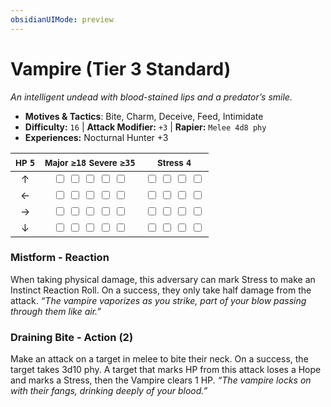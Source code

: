 ```yaml
---
obsidianUIMode: preview
---
```

# Vampire (Tier 3 Standard)

*An intelligent undead with blood-stained lips and a predator’s smile.*

- **Motives & Tactics**: Bite, Charm, Deceive, Feed, Intimidate
- **Difficulty:** `16` | **Attack Modifier:** `+3` | **Rapier:** `Melee 4d8 phy`
- **Experiences:** Nocturnal Hunter +3

| <small>HP</small> `5` | <small>Major</small> `≥18` <small>Severe</small> `≥35` | <small>Stress</small> `4` |
|:-:|:-:|:-:|
| ↑ |  <input type="checkbox" unchecked id="dabed2e0"> <input type="checkbox" unchecked id="b8ae76c9"> <input type="checkbox" unchecked id="630c82cd"> <input type="checkbox" unchecked id="2586228b"> <input type="checkbox" unchecked id="b5e8197f"> |  <input type="checkbox" unchecked id="8eaf6888"> <input type="checkbox" unchecked id="be1d1e9a"> <input type="checkbox" unchecked id="9d096ee6"> <input type="checkbox" unchecked id="cf5d166a"> |
| ← |  <input type="checkbox" unchecked id="975b39c5"> <input type="checkbox" unchecked id="fc3fa150"> <input type="checkbox" unchecked id="dcf7ca6b"> <input type="checkbox" unchecked id="608bb030"> <input type="checkbox" unchecked id="e6cd1997"> |  <input type="checkbox" unchecked id="fff24f60"> <input type="checkbox" unchecked id="0ef6db3e"> <input type="checkbox" unchecked id="7a54d2ff"> <input type="checkbox" unchecked id="b2602766"> |
| → |  <input type="checkbox" unchecked id="236081d5"> <input type="checkbox" unchecked id="6c13ca49"> <input type="checkbox" unchecked id="a90a17c8"> <input type="checkbox" unchecked id="333b43ef"> <input type="checkbox" unchecked id="512d352c"> |  <input type="checkbox" unchecked id="ac7a4fec"> <input type="checkbox" unchecked id="271554aa"> <input type="checkbox" unchecked id="90a3bb5e"> <input type="checkbox" unchecked id="0ef2a688"> |
| ↓ |  <input type="checkbox" unchecked id="e068cafd"> <input type="checkbox" unchecked id="3f38cd95"> <input type="checkbox" unchecked id="2c17824c"> <input type="checkbox" unchecked id="cacfe241"> <input type="checkbox" unchecked id="eb183741"> |  <input type="checkbox" unchecked id="80593ab4"> <input type="checkbox" unchecked id="deac977f"> <input type="checkbox" unchecked id="9157f4e3"> <input type="checkbox" unchecked id="5ae0235c"> |

### Mistform - Reaction

When taking physical damage, this adversary can mark Stress to make an Instinct Reaction Roll. On a success, they only take half damage from the attack. *“The vampire vaporizes as you strike, part of your blow passing through them like air.”*

### Draining Bite - Action (2)

Make an attack on a target in melee to bite their neck. On a success, the target takes 3d10 phy. A target that marks HP from this attack loses a Hope and marks a Stress, then the Vampire clears 1 HP. *“The vampire locks on with their fangs, drinking deeply of your blood.”*